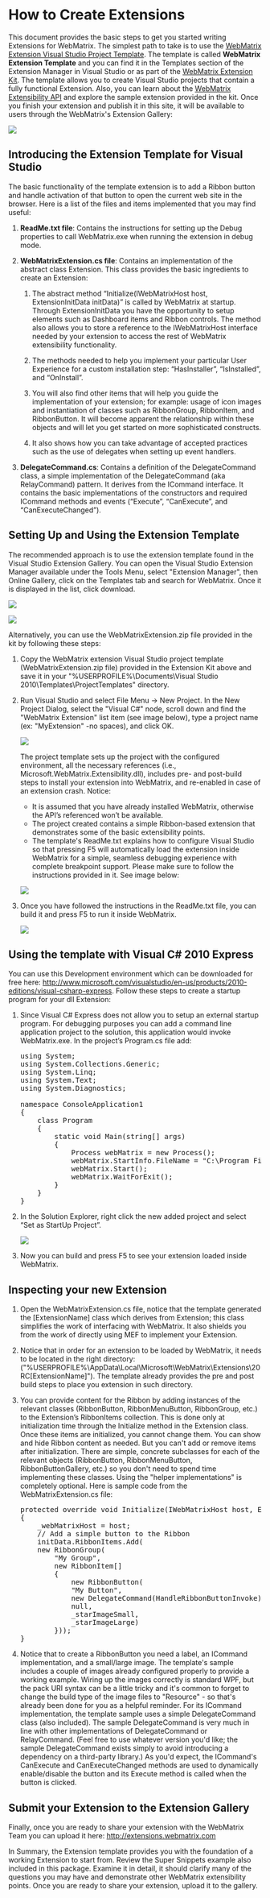 # How to Create Extensions

This document provides the basic steps to get you started writing Extensions for WebMatrix. The simplest path to take is to use the [WebMatrix Extension Visual Studio Project Template]. The template is called **WebMatrix Extension Template** and you can find it in the Templates section of the Extension Manager in Visual Studio or as part of the [WebMatrix Extension Kit]. The template allows you to create Visual Studio projects that contain a fully functional Extension. Also, you can learn about the [WebMatrix Extensibility API] and explore the sample extension provided in the kit. Once you finish your extension and publish it in this site, it will be available to users through the WebMatrix's Extension Gallery:
	
![][0]

## Introducing the Extension Template for Visual Studio

The basic functionality of the template extension is to add a Ribbon button and handle activation of that button to open the current web site in the browser. Here is a list of the files and items implemented that you may find useful:

1. **ReadMe.txt file**: Contains the instructions for setting up the Debug properties to call WebMatrix.exe when running the extension in debug mode.
2. **WebMatrixExtension.cs file**: Contains an implementation of the abstract class Extension. This class provides the basic ingredients to create an Extension:

	1.	The abstract method “Initialize(IWebMatrixHost host, ExtensionInitData initData)” is called by WebMatrix at startup. Through ExtensionInitData you have the opportunity to setup elements such as Dashboard items and Ribbon controls. The method also allows you to store a reference to the IWebMatrixHost interface needed by your extension to access the rest of WebMatrix extensibility functionality.

	2.	The methods needed to help you implement your particular User Experience for a custom installation step: “HasInstaller”, “IsInstalled”, and “OnInstall”.

	3. You will also find other items that will help you guide the implementation of your extension; for example: usage of icon images and instantiation of classes such as RibbonGroup, RibbonItem, and RibbonButton. It will become apparent the relationship within these objects and will let you get started on more sophisticated constructs.

	4.	It also shows how you can take advantage of accepted practices such as the use of delegates when setting up event handlers.

3.	**DelegateCommand.cs**: Contains a definition of the DelegateCommand class, a simple implementation of the DelegateCommand (aka RelayCommand) pattern. It derives from the ICommand interface. It contains the basic implementations of the constructors and required ICommand methods and events (“Execute”, “CanExecute”, and “CanExecuteChanged”).

## Setting Up and Using the Extension Template
	
The recommended approach is to use the extension template found in the Visual Studio Extension Gallery. You can open the Visual Studio Extension Manager available under the Tools Menu, select "Extension Manager", then Online Gallery, click on the Templates tab and search for WebMatrix. Once it is displayed in the list, click download.

![][5]

![][6]
	
Alternatively, you can use the WebMatrixExtension.zip file provided in the kit by following these steps:

1.	Copy the WebMatrix extension Visual Studio project template (WebMatrixExtension.zip file) provided in the Extension Kit above and save it in your "%USERPROFILE%\Documents\Visual Studio 2010\Templates\ProjectTemplates" directory.

2. Run Visual Studio and select File Menu -> New Project. In the New Project Dialog, select the "Visual C#" node, scroll down and find the "WebMatrix Extension" list item (see image below), type a project name (ex: "MyExtension" -no spaces), and click OK.


	![][1]

	The project template sets up the project with the configured environment, all the necessary references (i.e., Microsoft.WebMatrix.Extensibility.dll), includes pre- and post-build steps to install your extension into WebMatrix, and re-enabled in case of an extension crash. Notice:
	
	* It is assumed that you have already installed WebMatrix, otherwise the API’s referenced won’t be available.
	* The project created contains a simple Ribbon-based extension that demonstrates some of the basic extensibility points.
	* The template's ReadMe.txt explains how to configure Visual Studio so that pressing F5 will automatically load the extension inside WebMatrix for a simple, seamless debugging experience with complete breakpoint support. Please make sure to follow the instructions provided in it. See image below:


	![][2]

3. Once you have followed the instructions in the ReadMe.txt file, you can build it and press F5 to run it inside WebMatrix.

	![][3]

##	Using the template with Visual C# 2010 Express

You can use this Development environment which can be downloaded for free here: http://www.microsoft.com/visualstudio/en-us/products/2010-editions/visual-csharp-express. Follow these steps to create a startup program for your dll Extension:

1.	Since Visual C# Express does not allow you to setup an external startup program. For debugging purposes you can add a command line application project to the solution, this application would invoke WebMatrix.exe. In the project’s Program.cs file add: 

	<pre>
	using System;
	using System.Collections.Generic;
	using System.Linq;
	using System.Text;
	using System.Diagnostics;
	
	namespace ConsoleApplication1
	{
		class Program
		{
			static void Main(string[] args)
			{
				Process webMatrix = new Process();
				webMatrix.StartInfo.FileName = "C:\Program Files (x86)\Microsoft WebMatrix\WebMatrix.exe";
				webMatrix.Start();
				webMatrix.WaitForExit();
			}
		}
	}
	</pre>

2.	In the Solution Explorer, right click the new added project and select “Set as StartUp Project”.

	![][4]

3.	Now you can build and press F5 to see your extension loaded inside WebMatrix.

##	Inspecting your new Extension

1.	Open the WebMatrixExtension.cs file, notice that the template generated the [ExtensionName] class which derives from Extension; this class simplifies the work of interfacing with WebMatrix. It also shields you from the work of directly using MEF to implement your Extension.

2.	Notice that in order for an extension to be loaded by WebMatrix, it needs to be located in the right directory: ("%USERPROFILE%\AppData\Local\Microsoft\WebMatrix\Extensions\20RC\[ExtensionName]"). The template already provides the pre and post build steps to place you extension in such directory.

3.	You can provide content for the Ribbon by adding instances of the relevant classes (RibbonButton, RibbonMenuButton, RibbonGroup, etc.) to the Extension’s RibbonItems collection. This is done only at initialization time through the Initialize method in the Extension class. Once these items are initialized, you cannot change them. You can show and hide Ribbon content as needed. But you can't add or remove items after initialization. There are simple, concrete subclasses for each of the relevant objects (RibbonButton, RibbonMenuButton, RibbonButtonGallery, etc.) so you don't need to spend time implementing these classes. Using the "helper implementations" is completely optional. Here is sample code from the WebMatrixExtension.cs file: 

	<pre>
	protected override void Initialize(IWebMatrixHost host, ExtensionInitData initData)
	{
		_webMatrixHost = host;	
		// Add a simple button to the Ribbon
		initData.RibbonItems.Add(
		new RibbonGroup(
			"My Group",
			new RibbonItem[]
			{
				new RibbonButton(
				"My Button",
				new DelegateCommand(HandleRibbonButtonInvoke),
				null,
				_starImageSmall,
				_starImageLarge)
			}));
	}
	</pre>

4. 	Notice that to create a RibbonButton you need a label, an ICommand implementation, and a small/large image. The template's sample includes a couple of images already configured properly to provide a working example. Wiring up the images correctly is standard WPF, but the pack URI syntax can be a little tricky and it's common to forget to change the build type of the image files to "Resource" - so that's already been done for you as a helpful reminder. For its ICommand implementation, the template sample uses a simple DelegateCommand class (also included). The sample DelegateCommand is very much in line with other implementations of DelegateCommand or RelayCommand. (Feel free to use whatever version you'd like; the sample DelegateCommand exists simply to avoid introducing a dependency on a third-party library.) As you'd expect, the ICommand's CanExecute and CanExecuteChanged methods are used to dynamically enable/disable the button and its Execute method is called when the button is clicked.

##	Submit your Extension to the Extension Gallery

Finally, once you are ready to share your extension with the WebMatrix Team you can upload it here: http://extensions.webmatrix.com

In Summary, the Extension template provides you with the foundation of a working Extension to start from. Review the Super Snippets example also included in this package. Examine it in detail, it should clarify many of the questions you may have and demonstrate other WebMatrix extensibility points. Once you are ready to share your extension, upload it to the gallery.

<!-- Images. -->
[0]: media/htiwme-WMX1.png
[1]: media/htcx-ExtTemplate.PNG
[2]: media/htcx-TempReadme.PNG
[3]: media/htcx-ExtBtn.png
[4]: media/htcx-SetAsStartUp.png
[5]: media/installingtemplate1.png
[6]: media/installingtemplate2.png

<!-- Urls. -->
[WebMatrix Extension Visual Studio Project Template]: http://visualstudiogallery.msdn.microsoft.com/f40607ae-66ba-4982-a4e5-5ea969ea43e1
[WebMatrix Extension Kit]: http://webmatrix2.blob.core.windows.net/webmatrix2/WebMatrix2ExtensionKit.zip
[WebMatrix Extensibility API]: http://msdn.microsoft.com/en-us/library/jj158462(v=vs.111).aspx